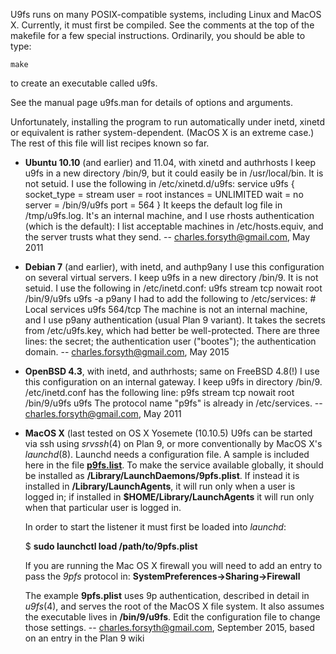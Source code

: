 U9fs runs on many POSIX-compatible systems, including Linux and MacOS X.
Currently, it must first be compiled. See the comments at the top of the makefile
for a few special instructions. Ordinarily, you should be able to type:

	make
to create an executable called u9fs.

See the manual page u9fs.man for details of options and arguments.

Unfortunately, installing the program to run automatically under inetd, xinetd or equivalent
is rather system-dependent. (MacOS X is an extreme case.) The rest of this file will list
recipes known so far.

* **Ubuntu 10.10** (and earlier) and 11.04, with xinetd and authrhosts
	I keep u9fs in a new directory /bin/9, but it could easily be in /usr/local/bin.
	It is not setuid. I use the following in /etc/xinetd.d/u9fs:
		service u9fs
		{
			socket_type	= stream
			user		= root
			instances	= UNLIMITED
			wait		= no
			server		= /bin/9/u9fs
			port = 564
		}
	It keeps the default log file in /tmp/u9fs.log.
	It's an internal machine, and I use rhosts authentication (which is the default):
	I list acceptable machines in /etc/hosts.equiv, and the server trusts what they send.
	-- charles.forsyth@gmail.com, May 2011

* **Debian 7** (and earlier), with inetd, and authp9any
	I use this configuration on several virtual servers.
	I keep u9fs in a new directory /bin/9. It is not setuid. I use the following in /etc/inetd.conf:
		u9fs stream tcp nowait root /bin/9/u9fs u9fs -a p9any
	I had to add the following to /etc/services:
		# Local services
		u9fs	564/tcp
	The machine is not an internal machine, and I use p9any authentication (usual Plan 9 variant).
	It takes the secrets from /etc/u9fs.key, which had better be well-protected.
	There are three lines: the secret; the authentication user ("bootes"); the authentication domain.
		-- charles.forsyth@gmail.com, May 2015

* **OpenBSD 4.3**, with inetd, and authrhosts; same on FreeBSD 4.8(!)
	I use this configuration on an internal gateway.
	I keep u9fs in directory /bin/9. /etc/inetd.conf has the following line:
		p9fs        stream  tcp     nowait  root    /bin/9/u9fs u9fs
	The protocol name "p9fs" is already in /etc/services.
		-- charles.forsyth@gmail.com, May 2011

* **MacOS X** (last tested on OS X Yosemete (10.10.5)
	U9fs can be started via ssh using *srvssh*(4) on Plan 9, or more conventionally by MacOS X's *launchd*(8).
	Launchd needs a configuration file. A sample is included here in the file **[p9fs.list](p9fs.list)**.
	To make the service available globally, it should be installed as **/Library/LaunchDaemons/9pfs.plist**.
	If instead it is installed in **/Library/LaunchAgents**, it will run only when a user is logged in;
	if installed in **$HOME/Library/LaunchAgents** it will run only when that particular user is logged in.

	In order to start the listener it must first be loaded into *launchd*:

	$ **sudo launchctl load /path/to/9pfs.plist**

	If you are running the Mac OS X firewall you will need to add an entry to pass the *9pfs* protocol in:
	**SystemPreferences->Sharing->Firewall**

	The example **9pfs.plist** uses 9p authentication, described in detail in *u9fs*(4), and serves the root of the  MacOS X file system.
	It also assumes the executable lives in **/bin/9/u9fs**. Edit the configuration file to change those settings.
		-- charles.forsyth@gmail.com, September 2015, based on an entry in the Plan 9 wiki